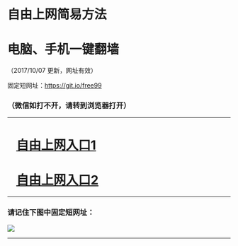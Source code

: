 ﻿# 自由上网简易方法

# 电脑、手机一键翻墙

（2017/10/07 更新，网址有效）

固定短网址：https://git.io/free99

### （微信如打不开，请转到浏览器打开）


***





# &nbsp;&nbsp; <a href="http://ft2738510419.fwq-tz-1001.info/fwqtz01.html?t=100700111984 " target="_blank">自由上网入口1</a>
# &nbsp;&nbsp; <a href="http://ft2604132614.fwq-tz-1002.info/fwqtz02.html?t=100700116112 " target="_blank">自由上网入口2</a>
***

### 请记住下图中固定短网址：

<img src="https://s3-us-west-2.amazonaws.com/fwq-1001/yjfq-20170905okok.png" /> 


***

